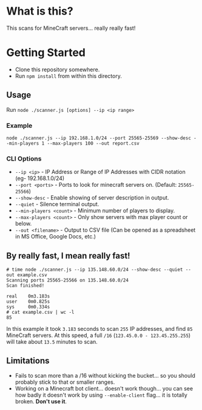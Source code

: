 # What is this?
This scans for MineCraft servers... really really fast!

# Getting Started
* Clone this repository somewhere.
* Run `npm install` from within this directory.

## Usage
Run `node ./scanner.js [options] --ip <ip range>`

### Example
`node ./scanner.js --ip 192.168.1.0/24 --port 25565-25569 --show-desc --min-players 1 --max-players 100 --out report.csv`

### CLI Options
* `--ip <ip>` - IP Address or Range of IP Addresses with CIDR notation (eg- 192.168.1.0/24)
* `--port <ports>` - Ports to look for minecraft servers on. (Default: `25565-25566`)
* `--show-desc` - Enable showing of server description in output.
* `--quiet` - Silence terminal output.
* `--min-players <count>` - Minimum number of players to display.
* `--max-players <count>` - Only show servers with max player count or below.
* `--out <filename>` - Output to CSV file (Can be opened as a spreadsheet in MS Office, Google Docs, etc.)

## By really fast, I mean really fast!
	# time node ./scanner.js --ip 135.148.60.0/24 --show-desc --quiet --out example.csv
	Scanning ports 25565-25566 on 135.148.60.0/24
	Scan finished!

	real    0m3.183s
	user    0m0.825s
	sys     0m0.334s
	# cat example.csv | wc -l
	85
In this example it took `3.183` seconds to scan `255` IP addresses, and find `85` MineCraft servers. At this speed, a full `/16` (`123.45.0.0 - 123.45.255.255`) will take about `13.5` minutes to scan.

## Limitations
* Fails to scan more than a /16 without kicking the bucket... so you should probably stick to that or smaller ranges.
* Working on a Minecraft bot client... doesn't work though... you can see how badly it doesn't work by using `--enable-client` flag... it is totally broken. **Don't use it**.